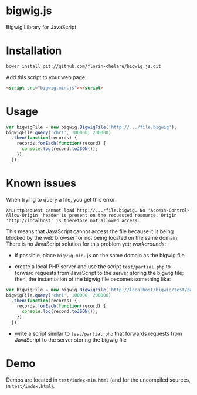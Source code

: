 # bigwig.js
Bigwig Library for JavaScript

# Installation

`bower install git://github.com/florin-chelaru/bigwig.js.git`

Add this script to your web page: 

```html
<script src="bigwig.min.js"></script>
```

# Usage

```javascript
var bigwigFile = new bigwig.BigwigFile('http://.../file.bigwig');
bigwigFile.query('chr1', 100000, 200000)
  .then(function(records) {
    records.forEach(function(record) {
      console.log(record.toJSON());
    });
  });
```

# Known issues

When trying to query a file, you get this error:

`XMLHttpRequest cannot load http://.../file.bigwig. No 'Access-Control-Allow-Origin' header is present on the requested resource. Origin 'http://localhost' is therefore not allowed access.`

This means that JavaScript cannot access the file because it is being blocked by the web browser for not being located 
on the same domain. There is no JavaScript solution for this problem yet; *workarounds*:

* if possible, place `bigwig.min.js` on the same domain as the bigwig file

* create a local PHP server and use the script `test/partial.php` to forward requests from JavaScript to the server storing the bigwig file;
then, the instantiation of the bigwig file becomes something like:

```javascript
var bigwigFile = new bigwig.BigwigFile('http://localhost/bigwig/test/partial.php?q=' + 'http://.../file.bigwig');
bigwigFile.query('chr1', 100000, 200000)
  .then(function(records) {
    records.forEach(function(record) {
      console.log(record.toJSON());
    });
  });
```

* write a script similar to `test/partial.php` that forwards requests from JavaScript to the server storing the bigwig file

# Demo

Demos are located in `test/index-min.html` (and for the uncompiled sources, in `test/index.html`).
